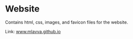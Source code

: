 <h1> Website </h1>
Contains html, css, images, and favicon files for the website.

Link: www.mlavva.github.io

